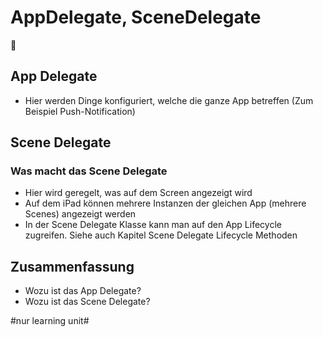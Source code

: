 # AppDelegate, SceneDelegate
🔄


## App Delegate
- Hier werden Dinge konfiguriert, welche die ganze App betreffen (Zum Beispiel Push-Notification)

## Scene Delegate

### Was macht das Scene Delegate
- Hier wird geregelt, was auf dem Screen angezeigt wird
- Auf dem iPad können mehrere Instanzen der gleichen App (mehrere Scenes) angezeigt werden
- In der Scene Delegate Klasse kann man auf den App Lifecycle zugreifen. Siehe auch Kapitel Scene Delegate Lifecycle Methoden

## Zusammenfassung
- Wozu ist das App Delegate?
- Wozu ist das Scene Delegate?



#nur learning unit#
